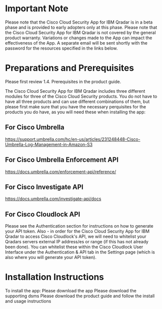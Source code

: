 # Important Note
Please note that the Cisco Cloud Security App for IBM Qradar is in a beta phase and is provided to early adopters only at this phase. Please note that the Cisco Cloud Security App for IBM Qradar is not covered by the general product warranty. Variations or changes made to the App can impact the effectiveness of the App. A separate email will be sent shortly with the password for the resources specified in the links below.


# Preparations and Prerequisites
Please first review 1.4. Prerequisites in the product guide.
 
The Cisco Cloud Security App for IBM Qradar includes three different modules for three of the Cisco Cloud Security products. You do not have to have all three products and can use different combinations of them, but please first make sure that you have the necessary perquisites for the products you do have, as you will need these when installing the app:
 
## For Cisco Umbrella
https://support.umbrella.com/hc/en-us/articles/231248448-Cisco-Umbrella-Log-Management-in-Amazon-S3
 
## For Cisco Umbrella Enforcement API
https://docs.umbrella.com/enforcement-api/reference/
 
## For Cisco Investigate API
https://docs.umbrella.com/investigate-api/docs
 
## For Cisco Cloudlock API
Please see the Authentication section for instructions on how to generate your API token.
Also - in order for the Cisco Cloud Security App for IBM Qradar to access Cisco Cloudlock's API, we will need to whitelist your Qradars servers external IP address/es or range (if this has not already been done). You can whitelist these within the Cisco Cloudlock User Interface under the Authentication & API tab in the Settings page (which is also where you will generate your API token).
 
# Installation Instructions
To install the app:
Please download the app
Please download the supporting dsms 
Please download the product guide and follow the install and usage instructions
